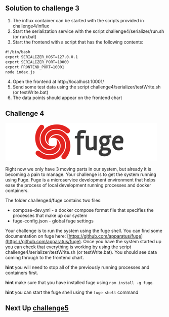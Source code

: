## Solution to challenge 3

1. The influx container can be started with the scripts provided in challenge4/influx
2. Start the serialization service with the script challenge4/serializer/run.sh (or run.bat)
3. Start the frontend with a script that has the following contents:
```
#!/bin/bash
export SERIALIZER_HOST=127.0.0.1
export SERIALIZER_PORT=10000
export FRONTEND_PORT=10001
node index.js
```

4. Open the frontend at http://localhost:10001/
5. Send some test data using the script challenge4/serializer/testWrite.sh (or testWrite.bat)
6. The data points should appear on the frontend chart

## Challenge 4
![image](../images/fuge-logo.png)

Right now we only have 3 moving parts in our system, but already it is becoming a pain to manage. Your challenge is to get the system running using Fuge. Fuge is a microservice development environment that helps ease the process of local development running processes and docker containers.

The folder challenge4/fuge contains two files:

* compose-dev.yml - a docker compose format file that specifies the processes that make up our system
* fuge-config.json - global fuge settings

Your challenge is to run the system using the fuge shell. You can find some documentation on fuge here: [https://github.com/apparatus/fuge](https://github.com/apparatus/fuge). Once you have the system started up you can check that everything is working by using the script challenge4/serializer/testWrite.sh (or testWrite.bat). You should see data coming through to the frontend chart.

__hint__ you will need to stop all of the previously running processes and containers first.

__hint__ make sure that you have installed fuge using `npm install -g fuge`.

__hint__ you can start the fuge shell using the `fuge shell` command


## Next Up [challenge5](../challenge5/README.md)
